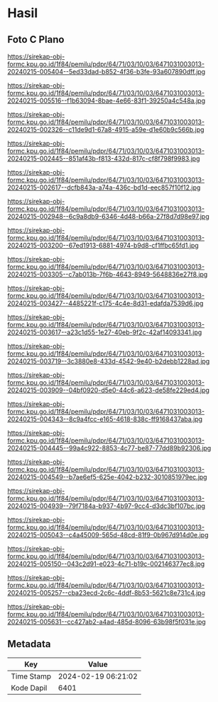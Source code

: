 # Hasil

## Foto C Plano

https://sirekap-obj-formc.kpu.go.id/1f84/pemilu/pdpr/64/71/03/10/03/6471031003013-20240215-005404--5ed33dad-b852-4f36-b3fe-93a607890dff.jpg

https://sirekap-obj-formc.kpu.go.id/1f84/pemilu/pdpr/64/71/03/10/03/6471031003013-20240215-005516--f1b63094-8bae-4e66-83f1-39250a4c548a.jpg

https://sirekap-obj-formc.kpu.go.id/1f84/pemilu/pdpr/64/71/03/10/03/6471031003013-20240215-002326--c11de9d1-67a8-4915-a59e-d1e60b9c566b.jpg

https://sirekap-obj-formc.kpu.go.id/1f84/pemilu/pdpr/64/71/03/10/03/6471031003013-20240215-002445--851af43b-f813-432d-817c-cf8f798f9983.jpg

https://sirekap-obj-formc.kpu.go.id/1f84/pemilu/pdpr/64/71/03/10/03/6471031003013-20240215-002617--dcfb843a-a74a-436c-bd1d-eec857f10f12.jpg

https://sirekap-obj-formc.kpu.go.id/1f84/pemilu/pdpr/64/71/03/10/03/6471031003013-20240215-002948--6c9a8db9-6346-4d48-b66a-27f8d7d98e97.jpg

https://sirekap-obj-formc.kpu.go.id/1f84/pemilu/pdpr/64/71/03/10/03/6471031003013-20240215-003200--67ed1913-6881-4974-b9d8-cf1ffbc65fd1.jpg

https://sirekap-obj-formc.kpu.go.id/1f84/pemilu/pdpr/64/71/03/10/03/6471031003013-20240215-003305--c7ab013b-7f6b-4643-8949-5648836e27f8.jpg

https://sirekap-obj-formc.kpu.go.id/1f84/pemilu/pdpr/64/71/03/10/03/6471031003013-20240215-003427--4485221f-c175-4c4e-8d31-edafda7539d6.jpg

https://sirekap-obj-formc.kpu.go.id/1f84/pemilu/pdpr/64/71/03/10/03/6471031003013-20240215-003617--a23c1d55-1e27-40eb-9f2c-42af14093341.jpg

https://sirekap-obj-formc.kpu.go.id/1f84/pemilu/pdpr/64/71/03/10/03/6471031003013-20240215-003719--3c3880e8-433d-4542-9e40-b2debb1228ad.jpg

https://sirekap-obj-formc.kpu.go.id/1f84/pemilu/pdpr/64/71/03/10/03/6471031003013-20240215-003909--04bf0920-d5e0-44c6-a623-de58fe229ed4.jpg

https://sirekap-obj-formc.kpu.go.id/1f84/pemilu/pdpr/64/71/03/10/03/6471031003013-20240215-004343--8c9a4fcc-e165-4618-838c-ff9168437aba.jpg

https://sirekap-obj-formc.kpu.go.id/1f84/pemilu/pdpr/64/71/03/10/03/6471031003013-20240215-004445--99a4c922-8853-4c77-be87-77dd89b92306.jpg

https://sirekap-obj-formc.kpu.go.id/1f84/pemilu/pdpr/64/71/03/10/03/6471031003013-20240215-004549--b7ae6ef5-625e-4042-b232-3010851979ec.jpg

https://sirekap-obj-formc.kpu.go.id/1f84/pemilu/pdpr/64/71/03/10/03/6471031003013-20240215-004939--79f7184a-b937-4b97-9cc4-d3dc3bf107bc.jpg

https://sirekap-obj-formc.kpu.go.id/1f84/pemilu/pdpr/64/71/03/10/03/6471031003013-20240215-005043--c4a45009-565d-48cd-81f9-0b967d914d0e.jpg

https://sirekap-obj-formc.kpu.go.id/1f84/pemilu/pdpr/64/71/03/10/03/6471031003013-20240215-005150--043c2d91-e023-4c71-b19c-002146377ec8.jpg

https://sirekap-obj-formc.kpu.go.id/1f84/pemilu/pdpr/64/71/03/10/03/6471031003013-20240215-005257--cba23ecd-2c6c-4ddf-8b53-5621c8e731c4.jpg

https://sirekap-obj-formc.kpu.go.id/1f84/pemilu/pdpr/64/71/03/10/03/6471031003013-20240215-005631--cc427ab2-a4ad-485d-8096-63b98f5f031e.jpg


## Metadata

| Key        | Value               |
| ---------- | ------------------- |
| Time Stamp | 2024-02-19 06:21:02 |
| Kode Dapil | 6401                |



